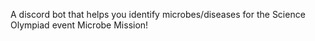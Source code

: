 A discord bot that helps you identify microbes/diseases for the Science Olympiad event Microbe Mission!
